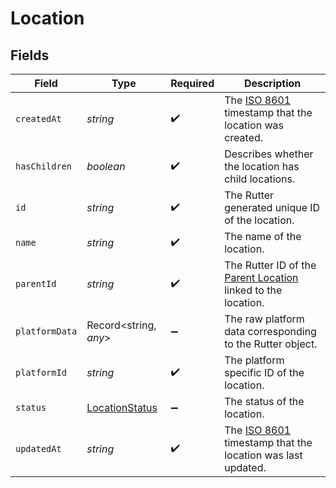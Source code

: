 # Location


## Fields

| Field                                                                                                                | Type                                                                                                                 | Required                                                                                                             | Description                                                                                                          |
| -------------------------------------------------------------------------------------------------------------------- | -------------------------------------------------------------------------------------------------------------------- | -------------------------------------------------------------------------------------------------------------------- | -------------------------------------------------------------------------------------------------------------------- |
| `createdAt`                                                                                                          | *string*                                                                                                             | :heavy_check_mark:                                                                                                   | The [ISO 8601](https://www.iso.org/iso-8601-date-and-time-format.html) timestamp that the location was created.      |
| `hasChildren`                                                                                                        | *boolean*                                                                                                            | :heavy_check_mark:                                                                                                   | Describes whether the location has child locations.                                                                  |
| `id`                                                                                                                 | *string*                                                                                                             | :heavy_check_mark:                                                                                                   | The Rutter generated unique ID of the location.                                                                      |
| `name`                                                                                                               | *string*                                                                                                             | :heavy_check_mark:                                                                                                   | The name of the location.                                                                                            |
| `parentId`                                                                                                           | *string*                                                                                                             | :heavy_check_mark:                                                                                                   | The Rutter ID of the [Parent Location](/rest/version/locations) linked to the location.                              |
| `platformData`                                                                                                       | Record<string, *any*>                                                                                                | :heavy_minus_sign:                                                                                                   | The raw platform data corresponding to the Rutter object.                                                            |
| `platformId`                                                                                                         | *string*                                                                                                             | :heavy_check_mark:                                                                                                   | The platform specific ID of the location.                                                                            |
| `status`                                                                                                             | [LocationStatus](../../models/shared/locationstatus.md)                                                              | :heavy_minus_sign:                                                                                                   | The status of the location.                                                                                          |
| `updatedAt`                                                                                                          | *string*                                                                                                             | :heavy_check_mark:                                                                                                   | The [ISO 8601](https://www.iso.org/iso-8601-date-and-time-format.html) timestamp that the location was last updated. |